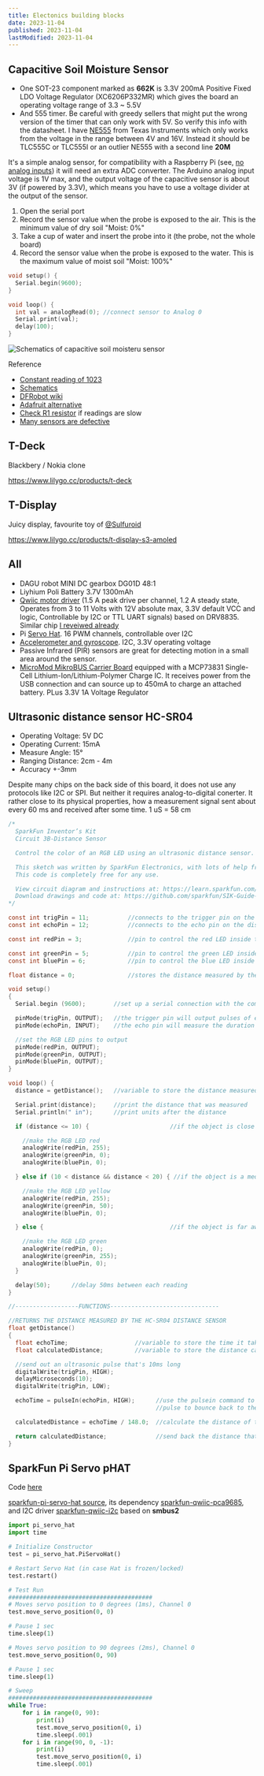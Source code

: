 ```yaml
---
title: Electonics building blocks
date: 2023-11-04
published: 2023-11-04
lastModified: 2023-11-04
---
```


## Capacitive Soil Moisture Sensor


- One SOT-23 component marked as **662K** is 3.3V 200mA Positive Fixed LDO Voltage Regulator (XC6206P332MR) which gives the board an operating voltage range of 3.3
~ 5.5V
- And 555 timer. Be careful with greedy sellers that might put the wrong version of the timer that can only work with 5V. So verify this info with the datasheet. I have [NE555](https://www.ti.com/lit/ds/symlink/ne555.pdf) from Texas Instruments which only works from the voltage in the range between 4V and 16V. Instead it should be TLC555C or TLC555I or an outlier NE555 with a second line **20M**

It's a simple analog sensor, for compatibility with a Raspberry Pi (see, [no analog inputs](https://pinout.xyz/)) it will need an extra ADC converter. The Arduino analog input voltage is 1V max, and the output voltage of the capacitive sensor is about 3V (if powered by 3.3V), which means you have to use a voltage divider at the output of the sensor.

1. Open the serial port
2. Record the sensor value when the probe is exposed to the air. This is the minimum value of dry soil "Moist: 0%"
3. Take a cup of water and insert the probe into it (the probe, not the whole board)
4. Record the sensor value when the probe is exposed to the water. This is the maximum value of moist soil "Moist: 100%"

```c
void setup() {
  Serial.begin(9600);
}

void loop() {
  int val = analogRead(0); //connect sensor to Analog 0
  Serial.print(val);
  delay(100);
}
```

![Schematics of capacitive soil moisteru sensor](./capacitive-soil-moisture-sensor-v1.0.png)


Reference

- [Constant reading of 1023](https://forum.arduino.cc/t/capacitive-soil-moisture-sensor-v1-2/628094/8)
- [Schematics](https://raw.githubusercontent.com/Arduinolibrary/DFRobot_Capacitive_Soil_Moisture_Sensor/master/SEN0193%20%20Capacitive%20Soil%20Moisture%20SensorV1.0.PDF)
- [DFRobot wiki](https://wiki.dfrobot.com/Capacitive_Soil_Moisture_Sensor_SKU_SEN0193)
- [Adafruit alternative](https://www.adafruit.com/product/4026)
- [Check R1 resistor](https://www.youtube.com/watch?v=QGCrtXf8YSs) if readings are slow
- [Many sensors are defective](https://www.youtube.com/watch?v=IGP38bz-K48)


## T-Deck

Blackbery / Nokia clone

https://www.lilygo.cc/products/t-deck


## T-Display

Juicy display, favourite toy of [@Sulfuroid](https://twitter.com/sulfuroid)


https://www.lilygo.cc/products/t-display-s3-amoled


## All

- DAGU robot MINI DC gearbox DG01D 48:1
- Liyhium Poli Battery 3.7V 1300mAh
- [Qwiic motor driver](https://www.sparkfun.com/products/15451) (1.5 A peak drive per channel, 1.2 A steady state, Operates from 3 to 11 Volts with 12V absolute max, 3.3V default VCC and logic, Controllable by I2C or TTL UART signals) based on DRV8835. Similar chip [I reveiwed already](/make/robot/motor-board)
- Pi [Servo Hat](https://www.sparkfun.com/products/15316). 16 PWM channels, controllable over I2C
- [Accelerometer and gyroscope](https://www.sparkfun.com/products/18020). I2C, 3.3V operating voltage
- Passive Infrared (PIR) sensors are great for detecting motion in a small area around the sensor. 
- [MicroMod MikroBUS Carrier Board](https://www.sparkfun.com/products/18710) equipped with a MCP73831 Single-Cell Lithium-Ion/Lithium-Polymer Charge IC. It receives power from the USB connection and can source up to 450mA to charge an attached battery. PLus 3.3V 1A Voltage Regulator

## Ultrasonic distance sensor HC-SR04

- Operating Voltage: 5V DC
- Operating Current: 15mA
- Measure Angle: 15°
- Ranging Distance: 2cm - 4m
- Accuracy +-3mm

Despite many chips on the back side of this board, it does not use any protocols like I2C or SPI. But neither it requires analog-to-digital conerter.
It rather close to its physical properties, how a measurement signal sent about every 60 ms and received after some time. 1 uS = 58 cm


```c
/*
  SparkFun Inventor’s Kit
  Circuit 3B-Distance Sensor

  Control the color of an RGB LED using an ultrasonic distance sensor.

  This sketch was written by SparkFun Electronics, with lots of help from the Arduino community.
  This code is completely free for any use.

  View circuit diagram and instructions at: https://learn.sparkfun.com/tutorials/sparkfun-inventors-kit-experiment-guide---v40
  Download drawings and code at: https://github.com/sparkfun/SIK-Guide-Code
*/

const int trigPin = 11;           //connects to the trigger pin on the distance sensor
const int echoPin = 12;           //connects to the echo pin on the distance sensor

const int redPin = 3;             //pin to control the red LED inside the RGB LED

const int greenPin = 5;           //pin to control the green LED inside the RGB LED
const int bluePin = 6;            //pin to control the blue LED inside the RGB LED

float distance = 0;               //stores the distance measured by the distance sensor

void setup()
{
  Serial.begin (9600);        //set up a serial connection with the computer

  pinMode(trigPin, OUTPUT);   //the trigger pin will output pulses of electricity
  pinMode(echoPin, INPUT);    //the echo pin will measure the duration of pulses coming back from the distance sensor

  //set the RGB LED pins to output
  pinMode(redPin, OUTPUT);
  pinMode(greenPin, OUTPUT);
  pinMode(bluePin, OUTPUT);
}

void loop() {
  distance = getDistance();   //variable to store the distance measured by the sensor

  Serial.print(distance);     //print the distance that was measured
  Serial.println(" in");      //print units after the distance

  if (distance <= 10) {                       //if the object is close

    //make the RGB LED red
    analogWrite(redPin, 255);
    analogWrite(greenPin, 0);
    analogWrite(bluePin, 0);

  } else if (10 < distance && distance < 20) { //if the object is a medium distance

    //make the RGB LED yellow
    analogWrite(redPin, 255);
    analogWrite(greenPin, 50);
    analogWrite(bluePin, 0);

  } else {                                    //if the object is far away

    //make the RGB LED green
    analogWrite(redPin, 0);
    analogWrite(greenPin, 255);
    analogWrite(bluePin, 0);
  }

  delay(50);      //delay 50ms between each reading
}

//------------------FUNCTIONS-------------------------------

//RETURNS THE DISTANCE MEASURED BY THE HC-SR04 DISTANCE SENSOR
float getDistance()
{
  float echoTime;                   //variable to store the time it takes for a ping to bounce off an object
  float calculatedDistance;         //variable to store the distance calculated from the echo time

  //send out an ultrasonic pulse that's 10ms long
  digitalWrite(trigPin, HIGH);
  delayMicroseconds(10);
  digitalWrite(trigPin, LOW);

  echoTime = pulseIn(echoPin, HIGH);      //use the pulsein command to see how long it takes for the
                                          //pulse to bounce back to the sensor

  calculatedDistance = echoTime / 148.0;  //calculate the distance of the object that reflected the pulse (half the bounce time multiplied by the speed of sound)

  return calculatedDistance;              //send back the distance that was calculated
}
```


## SparkFun Pi Servo pHAT

Code [here](https://github.com/sparkfun/Pi_Servo_Hat/tree/v20)

[sparkfun-pi-servo-hat source](https://github.com/sparkfun/PiServoHat_Py/blob/main/pi_servo_hat.py), its dependency [sparkfun-qwiic-pca9685](https://github.com/sparkfun/Qwiic_PCA9685_Py/blob/main/qwiic_pca9685.py), and I2C driver [sparkfun-qwiic-i2c](https://github.com/sparkfun/Qwiic_I2C_Py/blob/master/qwiic_i2c/linux_i2c.py) based on **smbus2**

```py
import pi_servo_hat
import time

# Initialize Constructor
test = pi_servo_hat.PiServoHat()

# Restart Servo Hat (in case Hat is frozen/locked)
test.restart()

# Test Run
#########################################
# Moves servo position to 0 degrees (1ms), Channel 0
test.move_servo_position(0, 0)

# Pause 1 sec
time.sleep(1)

# Moves servo position to 90 degrees (2ms), Channel 0
test.move_servo_position(0, 90)

# Pause 1 sec
time.sleep(1)

# Sweep
#########################################
while True:
    for i in range(0, 90):
        print(i)
        test.move_servo_position(0, i)
        time.sleep(.001)
    for i in range(90, 0, -1):
        print(i)
        test.move_servo_position(0, i)
        time.sleep(.001)
```